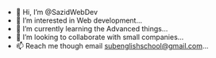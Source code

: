- 👋 Hi, I’m @SazidWebDev
- 👀 I’m interested in Web development...
- 🌱 I’m currently learning the Advanced things...
- 💞️ I’m looking to collaborate with small companies...
- 📫 Reach me though email subenglishschool@gmail.com...

<!---
SazidWebDev/SazidWebDev is a ✨ special ✨ repository because its `README.md` (this file) appears on your GitHub profile.
You can click the Preview link to take a look at your changes.
--->
